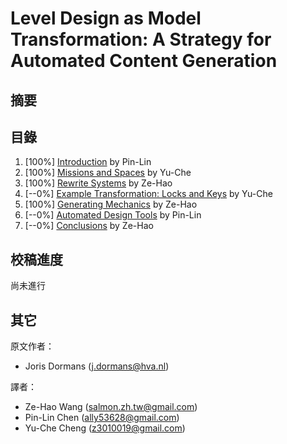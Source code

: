 # Level Design as Model Transformation: A Strategy for Automated Content Generation

## 摘要


## 目錄

1. [100%] [Introduction](chapter1.md) by Pin-Lin
2. [100%] [Missions and Spaces](chapter2.md) by Yu-Che
3. [100%] [Rewrite Systems](chapter3.md) by Ze-Hao
4. [--0%] [Example Transformation: Locks and Keys](chapter4.md) by Yu-Che
5. [100%] [Generating Mechanics](chapter5.md) by Ze-Hao
6. [--0%] [Automated Design Tools](chapter6.md) by Pin-Lin
7. [--0%] [Conclusions](chapter7.md) by Ze-Hao

## 校稿進度

尚未進行

## 其它

原文作者：
  * Joris Dormans ([j.dormans@hva.nl](j.dormans@hva.nl))

譯者： 
  * Ze-Hao Wang ([salmon.zh.tw@gmail.com](salmon.zh.tw@gmail.com))
  * Pin-Lin Chen ([ally53628@gmail.com](ally53628@gmail.com))
  * Yu-Che Cheng ([z3010019@gmail.com](z3010019@gmail.com))
